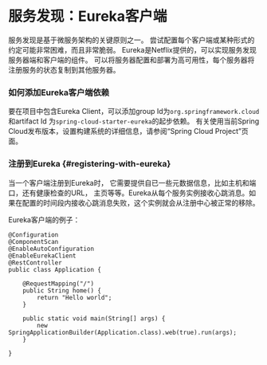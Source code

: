 # 服务发现：Eureka客户端

服务发现是基于微服务架构的关键原则之一。 尝试配置每个客户端或某种形式的约定可能非常困难，而且非常脆弱。 Eureka是Netflix提供的，可以实现服务发现服务器端和客户端的组件。 可以将服务器配置和部署为高可用性，每个服务器将注册服务的状态复制到其他服务器。

### 如何添加Eureka客户端依赖

要在项目中包含Eureka Client，可以添加group Id为`org.springframework.cloud`和artifact Id 为`spring-cloud-starter-eureka`的起步依赖。 有关使用当前Spring Cloud发布版本，设置构建系统的详细信息，请参阅“Spring Cloud Project”页面。

### 注册到Eureka {#registering-with-eureka}

当一个客户端注册到Eureka时， 它需要提供自已一些元数据信息，比如主机和端口，还有健康检查的URL， 主页等等。Eureka从每个服务实例接收心跳消息。如果在配置的时间段内接收心跳消息失败，这个实例就会从注册中心被正常的移除。

Eureka客户端的例子：

```
@Configuration
@ComponentScan
@EnableAutoConfiguration
@EnableEurekaClient
@RestController
public class Application {

    @RequestMapping("/")
    public String home() {
        return "Hello world";
    }

    public static void main(String[] args) {
        new SpringApplicationBuilder(Application.class).web(true).run(args);
    }

}
```



